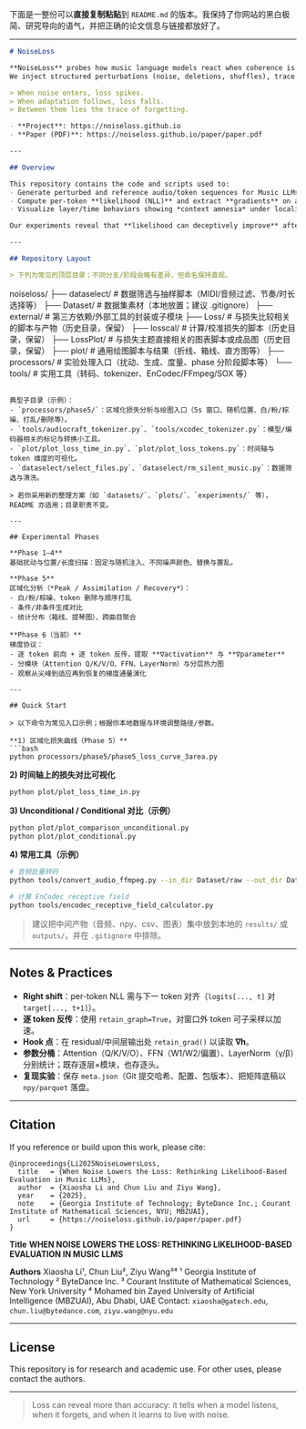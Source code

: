 下面是一整份可以**直接复制粘贴**到 `README.md` 的版本。我保持了你网站的黑白极简、研究导向的语气，并把正确的论文信息与链接都放好了。

---

```markdown
# NoiseLoss

**NoiseLoss** probes how music language models react when coherence is broken.  
We inject structured perturbations (noise, deletions, shuffles), trace token-level loss and gradients, and map the dynamics of **Peak → Assimilation → Recovery**.

> When noise enters, loss spikes.  
> When adaptation follows, loss falls.  
> Between them lies the trace of forgetting.

- **Project**: https://noiseloss.github.io  
- **Paper (PDF)**: https://noiseloss.github.io/paper/paper.pdf

---

## Overview

This repository contains the code and scripts used to:
- Generate perturbed and reference audio/token sequences for Music LLMs.
- Compute per-token **likelihood (NLL)** and extract **gradients** on activations/parameters.
- Visualize layer/time behaviors showing *context amnesia* under localized noise.

Our experiments reveal that **likelihood can deceptively improve** after the model adapts to injected noise, calling for a rethink of likelihood-based evaluation in Music LLMs.

---

## Repository Layout

> 下列为常见的顶层目录；不同分支/阶段会略有差异，但命名保持直观。

```

noiseloss/
├── dataselect/        # 数据筛选与抽样脚本（MIDI/音频过滤、节奏/时长选择等）
├── Dataset/           # 数据集素材（本地放置；建议 .gitignore）
├── external/          # 第三方依赖/外部工具的封装或子模块
├── Loss/              # 与损失比较相关的脚本与产物（历史目录，保留）
├── losscal/           # 计算/校准损失的脚本（历史目录，保留）
├── LossPlot/          # 与损失主题直接相关的图表脚本或成品图（历史目录，保留）
├── plot/              # 通用绘图脚本与结果（折线、箱线、直方图等）
├── processors/        # 实验处理入口（扰动、生成、度量、phase 分阶段脚本等）
└── tools/             # 实用工具（转码、tokenizer、EnCodec/FFmpeg/SOX 等）

````

典型子目录（示例）：
- `processors/phase5/`：区域化损失分析与绘图入口（5s 窗口、随机位置、白/粉/棕噪、打乱/删除等）。  
- `tools/audiocraft_tokenizer.py`、`tools/xcodec_tokenizer.py`：模型/编码器相关的标记与转换小工具。  
- `plot/plot_loss_time_in.py`、`plot/plot_loss_tokens.py`：时间轴与 token 维度的可视化。  
- `dataselect/select_files.py`、`dataselect/rm_silent_music.py`：数据筛选与清洗。

> 若你采用新的整理方案（如 `datasets/`、`plots/`、`experiments/` 等），README 亦适用；目录职责不变。

---

## Experimental Phases

**Phase 1–4**  
基础扰动与位置/长度扫描：固定与随机注入、不同噪声颜色、替换与置乱。

**Phase 5**  
区域化分析（*Peak / Assimilation / Recovery*）：  
- 白/粉/棕噪、token 删除与顺序打乱  
- 条件/非条件生成对比  
- 统计分布（箱线、提琴图）、跨曲目聚合

**Phase 6（当前）**  
梯度协议：  
- 逐 token 前向 + 逐 token 反传，提取 **∇activation** 与 **∇parameter**  
- 分模块（Attention Q/K/V/O、FFN、LayerNorm）与分层热力图  
- 观察从尖峰到适应再到恢复的梯度通量演化

---

## Quick Start

> 以下命令为常见入口示例；根据你本地数据与环境调整路径/参数。

**1) 区域化损失曲线（Phase 5）**
```bash
python processors/phase5/phase5_loss_curve_3area.py
````

**2) 时间轴上的损失对比可视化**

```bash
python plot/plot_loss_time_in.py
```

**3) Unconditional / Conditional 对比（示例）**

```bash
python plot/plot_comparison_unconditional.py
python plot/plot_conditional.py
```

**4) 常用工具（示例）**

```bash
# 音频批量转码
python tools/convert_audio_ffmpeg.py --in_dir Dataset/raw --out_dir Dataset/wav --sr 32000

# 计算 EnCodec receptive field
python tools/encodec_receptive_field_calculator.py
```

> 建议把中间产物（音频、npy、csv、图表）集中放到本地的 `results/` 或 `outputs/`，并在 `.gitignore` 中排除。

---

## Notes & Practices

* **Right shift**：per-token NLL 需与下一 token 对齐（`logits[..., t]` 对 `target[..., t+1]`）。
* **逐 token 反传**：使用 `retain_graph=True`，对窗口外 token 可子采样以加速。
* **Hook 点**：在 residual/中间层输出处 `retain_grad()` 以读取 **∇h**。
* **参数分桶**：Attention（Q/K/V/O）、FFN（W1/W2/偏置）、LayerNorm（γ/β）分别统计；既存逐层×模块，也存逐头。
* **复现实验**：保存 `meta.json`（Git 提交哈希、配置、包版本）、把矩阵底稿以 `npy/parquet` 落盘。

---

## Citation

If you reference or build upon this work, please cite:

```
@inproceedings{Li2025NoiseLowersLoss,
  title   = {When Noise Lowers the Loss: Rethinking Likelihood-Based Evaluation in Music LLMs},
  author  = {Xiaosha Li and Chun Liu and Ziyu Wang},
  year    = {2025},
  note    = {Georgia Institute of Technology; ByteDance Inc.; Courant Institute of Mathematical Sciences, NYU; MBZUAI},
  url     = {https://noiseloss.github.io/paper/paper.pdf}
}
```

**Title**
**WHEN NOISE LOWERS THE LOSS: RETHINKING LIKELIHOOD-BASED EVALUATION IN MUSIC LLMS**

**Authors**
Xiaosha Li¹, Chun Liu², Ziyu Wang³⁴
¹ Georgia Institute of Technology
² ByteDance Inc.
³ Courant Institute of Mathematical Sciences, New York University
⁴ Mohamed bin Zayed University of Artificial Intelligence (MBZUAI), Abu Dhabi, UAE
Contact: `xiaosha@gatech.edu`, `chun.liu@bytedance.com`, `ziyu.wang@nyu.edu`

---

## License

This repository is for research and academic use.
For other uses, please contact the authors.

---

> Loss can reveal more than accuracy:
> it tells when a model listens, when it forgets, and when it learns to live with noise.

```
```
